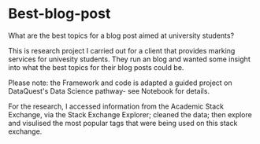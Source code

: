 # Best-blog-post
What are the best topics for a blog post aimed at university students?

This is research project I carried out for a client that provides marking services for univesity students. They run an blog and wanted some insight into what the best topics for their blog posts could be. 

Please note: the Framework and code is adapted a guided project on DataQuest's Data Science pathway- see Notebook for details.  

For the research, I accessed information from the Academic Stack Exchange, via the Stack Exchange Explorer; cleaned the data; then explore and visulised the most popular tags that were being used on this stack exchange. 
